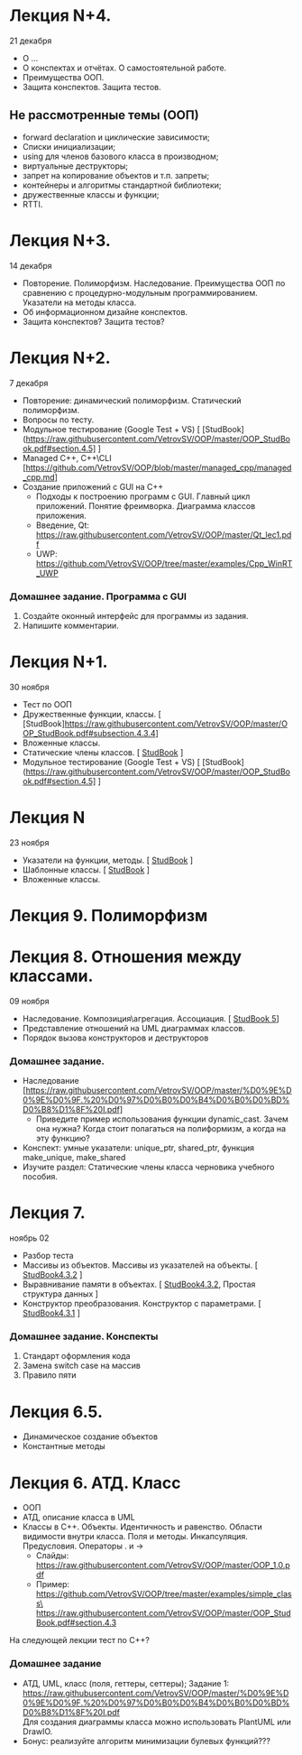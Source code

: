# Лекция N+4.
21 декабря
- О ...
- О конспектах и отчётах. О самостоятельной работе.
- Преимущества ООП.
- Защита конспектов. Защита тестов.


## Не рассмотренные темы (ООП)
- forward declaration и циклические зависимости;
- Списки инициализации;
- using для членов базового класса в производном;
- виртуальные деструкторы;
- запрет на копирование объектов и т.п. запреты;
- контейнеры и алгоритмы стандартной библиотеки;
- дружественные классы и функции;
- RTTI.

  
# Лекция N+3.
14 декабря
- Повторение. Полиморфизм. Наследование. Преимущества ООП по сравнению с процедурно-модульным программированием. Указатели на методы класса.
- Об информационном дизайне конспектов.
- Защита конспектов? Защита тестов?

# Лекция N+2.
7 декабря
- Повторение: динамический полиморфизм. Статический полиморфизм.
- Вопросы по тесту.
- Модульное тестирование (Google Test + VS) [ [StudBook](https://raw.githubusercontent.com/VetrovSV/OOP/master/OOP_StudBook.pdf#section.4.5] ]
- Managed C++, C++\CLI [https://github.com/VetrovSV/OOP/blob/master/managed_cpp/managed_cpp.md]
- Создание приложений с GUI на C++
  - Подходы к построению программ с GUI. Главный цикл приложений. Понятие фреимворка. Диаграмма классов приложения.
  - Введение, Qt: https://raw.githubusercontent.com/VetrovSV/OOP/master/Qt_lec1.pdf
  - UWP: https://github.com/VetrovSV/OOP/tree/master/examples/Cpp_WinRT_UWP
 

### Домашнее задание. Программа с GUI
1. Создайте оконный интерфейс для программы из задания.
2. Напишите комментарии.


# Лекция N+1.
30 ноября
- Тест по ООП
- Дружественные функции, классы. [ [StudBook]https://raw.githubusercontent.com/VetrovSV/OOP/master/OOP_StudBook.pdf#subsection.4.3.4]
- Вложенные классы.
- Статические члены классов. [ [StudBook](https://raw.githubusercontent.com/VetrovSV/OOP/master/OOP_StudBook.pdf#subsection.4.3.3) ]
- Модульное тестирование (Google Test + VS) [ [StudBook](https://raw.githubusercontent.com/VetrovSV/OOP/master/OOP_StudBook.pdf#section.4.5] ]

# Лекция N
23 ноября
- Указатели на функции, методы. [ [StudBook](https://raw.githubusercontent.com/VetrovSV/OOP/master/OOP_StudBook.pdf#subsection.2.2.3) ]
- Шаблонные классы. [ [StudBook](https://raw.githubusercontent.com/VetrovSV/OOP/master/OOP_StudBook.pdf#section.4.4) ]
- Вложенные классы.


# Лекция 9. Полиморфизм

  

# Лекция 8. Отношения между классами.
09 ноября
- Наследование. Композиция\агрегация. Ассоциация. [ [StudBook 5](https://raw.githubusercontent.com/VetrovSV/OOP/master/OOP_StudBook.pdf#chapter.5)]
- Представление отношений на UML диаграммах классов.
- Порядок вызова конструкторов и деструкторов

### Домашнее задание. 
- Наследование [https://raw.githubusercontent.com/VetrovSV/OOP/master/%D0%9E%D0%9E%D0%9F.%20%D0%97%D0%B0%D0%B4%D0%B0%D0%BD%D0%B8%D1%8F%20I.pdf]
  - Приведите пример использования функции dynamic_cast. Зачем она нужна? Когда стоит полагаться на полиформизм, а когда на эту функцию?
- Конспект: умные указатели: unique_ptr, shared_ptr, функция make_unique, make_shared
- Изучите раздел: Статические члены класса черновика учебного пособия.

# Лекция 7. 
ноябрь 02
- Разбор теста
- Массивы из объектов. Массивы из указателей на объекты. [ [StudBook4.3.2](https://raw.githubusercontent.com/VetrovSV/OOP/master/OOP_StudBook.pdf#subsection.4.3.2) ]
- Выравнивание памяти в объектах. [ [StudBook4.3.2](https://raw.githubusercontent.com/VetrovSV/OOP/master/OOP_StudBook.pdf#subsection.4.3.2), Простая структура данных ]
- Конструктор преобразования. Конструктор с параметрами. [ [StudBook4.3.1](https://raw.githubusercontent.com/VetrovSV/OOP/master/OOP_StudBook.pdf#subsection.4.3.1) ]


### Домашнее задание. Конспекты
1. Стандарт оформления кода
2. Замена switch case на массив
3. Правило пяти


# Лекция 6.5. 
- Динамическое создание объектов
- Константные методы
 

# Лекция 6. АТД. Класс
- ООП
- АТД, описание класса в UML
- Классы в С++. Объекты. Идентичность и равенство. Области видимости внутри класса. Поля и методы. Инкапсуляция. Предусловия. Операторы . и ->
  - Слайды: https://raw.githubusercontent.com/VetrovSV/OOP/master/OOP_1.0.pdf
  - Пример: https://github.com/VetrovSV/OOP/tree/master/examples/simple_class\
            https://raw.githubusercontent.com/VetrovSV/OOP/master/OOP_StudBook.pdf#section.4.3

На следующей лекции тест по С++?


### Домашнее задание
- АТД, UML, класс (поля, геттеры, сеттеры);
  Задание 1: https://raw.githubusercontent.com/VetrovSV/OOP/master/%D0%9E%D0%9E%D0%9F.%20%D0%97%D0%B0%D0%B4%D0%B0%D0%BD%D0%B8%D1%8F%20I.pdf \
  Для создания диаграммы класса можно использовать PlantUML или DrawIO.
- Бонус: реализуйте алгоритм минимизации булевых функций???
